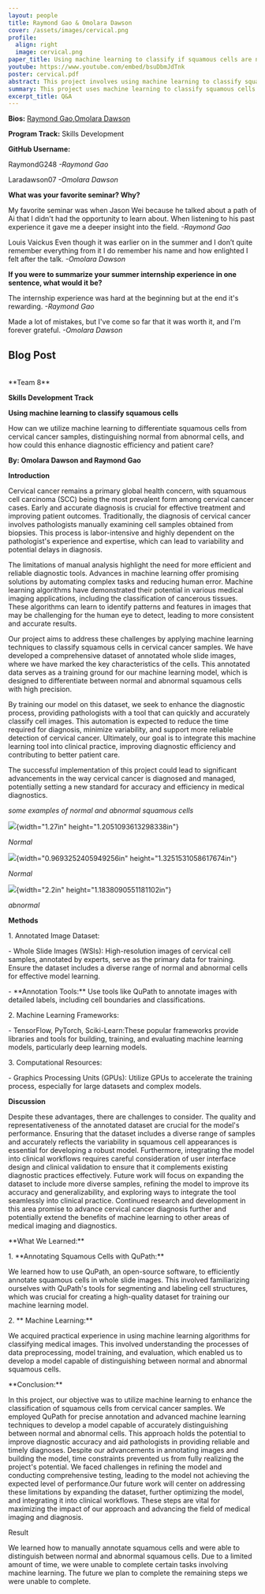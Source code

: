 ```yaml
---
layout: people
title: Raymond Gao & Omolara Dawson
cover: /assets/images/cervical.png
profile:
  align: right
  image: cervical.png
paper_title: Using machine learning to classify if squamous cells are normal or atypical
youtube: https://www.youtube.com/embed/bsuDbmJdTnk
poster: cervical.pdf
abstract: This project involves using machine learning to classify squamous cells, which are crucial for diagnosing skin and mucous membrane conditions. We collected a dataset of annotated whole slide images. This data was then used to train our machine learning model on a discovery platform. We utilized advanced algorithms to create a model capable of accurately distinguishing between normal and abnormal squamous cells. The model is intended to aid pathologists by providing quick and precise classifications of cell images. Future plans include expanding the dataset, enhancing the model's accuracy, and integrating the tool into clinical settings to improve diagnostic efficiency and patient care. 
summary: This project uses machine learning to classify squamous cells from cervical cancer samples, helping to quickly and accurately identify normal versus abnormal cells. By training a model on annotated cell images, we aim to improve diagnostic efficiency and support better patient care in detecting cervical cancer.
excerpt_title: Q&A
---
```

**Bios:** [Raymond Gao](https://jlevy44.github.io/levylab/people/HS_Raymond_Gao),[Omolara Dawson](https://jlevy44.github.io/levylab/people/HS_Omolara_Dawson)

**Program Track:** Skills Development

**GitHub Username:**  

RaymondG248
*-Raymond Gao*

Laradawson07
*-Omolara Dawson*


**What was your favorite seminar? Why?**  

My favorite seminar was when Jason Wei because he talked about a path of Ai that I didn't had the opportunity to learn about. When listening to his past experience it gave me a deeper insight into the field.
*-Raymond Gao*

Louis Vaickus Even though it was earlier on in the summer and I don’t quite remember everything from it I do remember his name and how enlighted I felt after the talk. 
*-Omolara Dawson*


**If you were to summarize your summer internship experience in one sentence, what would it be?**  

The internship experience was hard at the beginning but at the end it's rewarding.
*-Raymond Gao*

Made a lot of mistakes, but I've come so far that it was worth it, and I'm forever grateful. 
*-Omolara Dawson*

<h2>Blog Post</h2>
<br>
**Team 8**

**Skills Development Track**

**Using machine learning to classify squamous cells**

How can we utilize machine learning to differentiate squamous cells from
cervical cancer samples, distinguishing normal from abnormal cells, and
how could this enhance diagnostic efficiency and patient care?

**By: Omolara Dawson and Raymond Gao**

**Introduction**

Cervical cancer remains a primary global health concern, with squamous
cell carcinoma (SCC) being the most prevalent form among cervical cancer
cases. Early and accurate diagnosis is crucial for effective treatment
and improving patient outcomes. Traditionally, the diagnosis of cervical
cancer involves pathologists manually examining cell samples obtained
from biopsies. This process is labor-intensive and highly dependent on
the pathologist\'s experience and expertise, which can lead to
variability and potential delays in diagnosis.

The limitations of manual analysis highlight the need for more efficient
and reliable diagnostic tools. Advances in machine learning offer
promising solutions by automating complex tasks and reducing human
error. Machine learning algorithms have demonstrated their potential in
various medical imaging applications, including the classification of
cancerous tissues. These algorithms can learn to identify patterns and
features in images that may be challenging for the human eye to detect,
leading to more consistent and accurate results.

Our project aims to address these challenges by applying machine
learning techniques to classify squamous cells in cervical cancer
samples. We have developed a comprehensive dataset of annotated whole
slide images, where we have marked the key characteristics of the cells.
This annotated data serves as a training ground for our machine learning
model, which is designed to differentiate between normal and abnormal
squamous cells with high precision.

By training our model on this dataset, we seek to enhance the diagnostic
process, providing pathologists with a tool that can quickly and
accurately classify cell images. This automation is expected to reduce
the time required for diagnosis, minimize variability, and support more
reliable detection of cervical cancer. Ultimately, our goal is to
integrate this machine learning tool into clinical practice, improving
diagnostic efficiency and contributing to better patient care.

The successful implementation of this project could lead to significant
advancements in the way cervical cancer is diagnosed and managed,
potentially setting a new standard for accuracy and efficiency in
medical diagnostics.

*some examples of normal and abnormal squamous cells*

![](media/image2.jpg){width="1.27in" height="1.2051093613298338in"}

*Normal*

![](media/image3.jpg){width="0.9693252405949256in"
height="1.3251531058617674in"}

*Normal*

![](media/image1.jpg){width="2.2in" height="1.1838090551181102in"}

*abnormal*

**Methods**

1\. Annotated Image Dataset:

\- Whole Slide Images (WSIs): High-resolution images of cervical cell
samples, annotated by experts, serve as the primary data for training.
Ensure the dataset includes a diverse range of normal and abnormal cells
for effective model learning.

\- \*\*Annotation Tools:\*\* Use tools like QuPath to annotate images
with detailed labels, including cell boundaries and classifications.

2\. Machine Learning Frameworks:

\- TensorFlow, PyTorch, Sciki-Learn:These popular frameworks provide
libraries and tools for building, training, and evaluating machine
learning models, particularly deep learning models.

3\. Computational Resources:

\- Graphics Processing Units (GPUs): Utilize GPUs to accelerate the
training process, especially for large datasets and complex models.

**Discussion**

Despite these advantages, there are challenges to consider. The quality
and representativeness of the annotated dataset are crucial for the
model's performance. Ensuring that the dataset includes a diverse range
of samples and accurately reflects the variability in squamous cell
appearances is essential for developing a robust model. Furthermore,
integrating the model into clinical workflows requires careful
consideration of user interface design and clinical validation to ensure
that it complements existing diagnostic practices effectively. Future
work will focus on expanding the dataset to include more diverse
samples, refining the model to improve its accuracy and
generalizability, and exploring ways to integrate the tool seamlessly
into clinical practice. Continued research and development in this area
promise to advance cervical cancer diagnosis further and potentially
extend the benefits of machine learning to other areas of medical
imaging and diagnostics.

\*\*What We Learned:\*\*

1\. \*\*Annotating Squamous Cells with QuPath:\*\*

We learned how to use QuPath, an open-source software, to efficiently
annotate squamous cells in whole slide images. This involved
familiarizing ourselves with QuPath's tools for segmenting and labeling
cell structures, which was crucial for creating a high-quality dataset
for training our machine learning model.

2\. \*\* Machine Learning:\*\*

We acquired practical experience in using machine learning algorithms
for classifying medical images. This involved understanding the
processes of data preprocessing, model training, and evaluation, which
enabled us to develop a model capable of distinguishing between normal
and abnormal squamous cells.

\*\*Conclusion:\*\*

In this project, our objective was to utilize machine learning to
enhance the classification of squamous cells from cervical cancer
samples. We employed QuPath for precise annotation and advanced machine
learning techniques to develop a model capable of accurately
distinguishing between normal and abnormal cells. This approach holds
the potential to improve diagnostic accuracy and aid pathologists in
providing reliable and timely diagnoses. Despite our advancements in
annotating images and building the model, time constraints prevented us
from fully realizing the project\'s potential. We faced challenges in
refining the model and conducting comprehensive testing, leading to the
model not achieving the expected level of performance.Our future work
will center on addressing these limitations by expanding the dataset,
further optimizing the model, and integrating it into clinical
workflows. These steps are vital for maximizing the impact of our
approach and advancing the field of medical imaging and diagnosis.

Result

We learned how to manually annotate squamous cells and were able to
distinguish between normal and abnormal squamous cells. Due to a limited
amount of time, we were unable to complete certain tasks involving
machine learning. The future we plan to complete the remaining steps we
were unable to complete.
